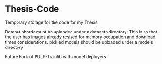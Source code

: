 # Thesis-Code
Temporary storage for the code for my Thesis

Dataset shards must be uploaded under a datasets directory:
  This is so that the user has images already resized for memory occupation and download times considerations.
pickled models should be uploaded under a models directory

Future Fork of PULP-Trainlib with model deployers
